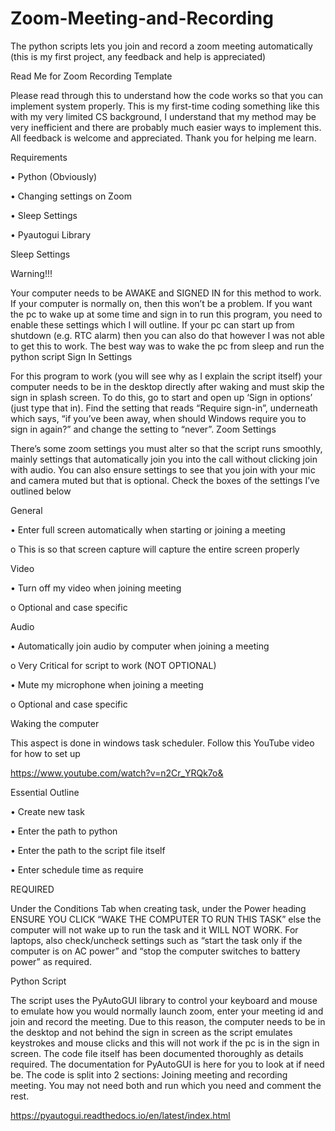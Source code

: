 # Zoom-Meeting-and-Recording
The python scripts lets you join and record a zoom meeting automatically (this is my first project, any feedback and help is appreciated)

Read Me for Zoom Recording Template
					

Please read through this to understand how the code works so that you can implement system properly. This is my first-time coding something like this with my very limited CS background, I understand that my method may be very inefficient and there are probably much easier ways to implement this. All feedback is welcome and appreciated. Thank you for helping me learn.

Requirements

•	Python (Obviously)

•	Changing settings on Zoom

•	Sleep Settings

•	Pyautogui Library

Sleep Settings



Warning!!!


Your computer needs to be AWAKE and SIGNED IN for this method to work. If your computer is normally on, then this won’t be a problem. If you want the pc to wake up at some time and sign in to run this program, you need to enable these settings which I will outline. If your pc can start up from shutdown (e.g. RTC alarm) then you can also do that however I was not able to get this to work. The best way was to wake the pc from sleep and run the python script
Sign In Settings


For this program to work (you will see why as I explain the script itself) your computer needs to be in the desktop directly after waking and must skip the sign in splash screen. To do this, go to start and open up ‘Sign in options’ (just type that in). Find the setting that reads “Require sign-in”, underneath which says, “if you’ve been away, when should Windows require you to sign in again?” and change the setting to “never”. 
Zoom Settings

There’s some zoom settings you must alter so that the script runs smoothly, mainly settings that automatically join you into the call without clicking join with audio. You can also ensure settings to see that you join with your mic and camera muted but that is optional. Check the boxes of the settings I’ve outlined below


General 

•	Enter full screen automatically when starting or joining a meeting 

  o	This is so that screen capture will capture the entire screen properly

Video 

•	Turn off my video when joining meeting

  o	Optional and case specific
  
Audio

•	Automatically join audio by computer when joining a meeting

  o	Very Critical for script to work (NOT OPTIONAL)
  
•	Mute my microphone when joining a meeting

  o	Optional and case specific

Waking the computer

This aspect is done in windows task scheduler. Follow this YouTube video for how to set up

https://www.youtube.com/watch?v=n2Cr_YRQk7o&

Essential Outline

•	Create new task

•	Enter the path to python 

•	Enter the path to the script file itself

•	Enter schedule time as require

REQUIRED

Under the Conditions Tab when creating task, under the Power heading ENSURE YOU CLICK “WAKE THE COMPUTER TO RUN THIS TASK” else the computer will not wake up to run the task and it WILL NOT WORK. For laptops, also check/uncheck settings such as “start the task only if the computer is on AC power” and “stop the computer switches to battery power” as required. 


Python Script

The script uses the PyAutoGUI library to control your keyboard and mouse to emulate how you would normally launch zoom, enter your meeting id and join and record the meeting. Due to this reason, the computer needs to be in the desktop and not behind the sign in screen as the script emulates keystrokes and mouse clicks and this will not work if the pc is in the sign in screen. The code file itself has been documented thoroughly as details required. The documentation for PyAutoGUI is here for you to look at if need be. The code is split into 2 sections: Joining meeting and recording meeting. You may not need both and run which you need and comment the rest. 

https://pyautogui.readthedocs.io/en/latest/index.html
